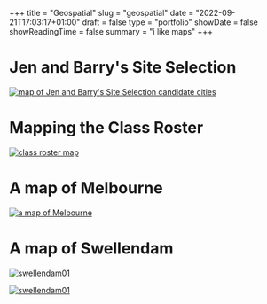 
+++
title = "Geospatial"
slug = "geospatial"
date = "2022-09-21T17:03:17+01:00"
draft = false
type = "portfolio"
showDate = false
showReadingTime = false
summary = "i like maps"
+++


# Jen and Barry's Site Selection
[![map of Jen and Barry's Site Selection candidate cities](/images/posts/jen-barry-site-selection/jen_barry_site_selection_candidate_cities.png "map of Jen and Barry's Site Selection candidate cities")](/images/posts/jen-barry-site-selection/jen_barry_site_selection_candidate_cities.png)


# Mapping the Class Roster
[![class roster map](/images/posts/class-roster/class-roster-map.png)](/images/posts/class-roster/class-roster-map.png)


# A map of Melbourne
[![a map of Melbourne](/images/posts/a-map-of-melbourne/melbourne_attractions.png "a map of Melbourne")](/images/posts/a-map-of-melbourne/melbourne_attractions.png)


# A map of Swellendam
[![swellendam01](/images/posts/a-map-of-swellendam/swellendam-01-web.png)](/images/posts/a-map-of-swellendam/swellendam-01-full.png)


[![swellendam01](/images/posts/a-map-of-swellendam/swellendam-02-web.png)](/images/posts/a-map-of-swellendam/swellendam-02-full.png)


